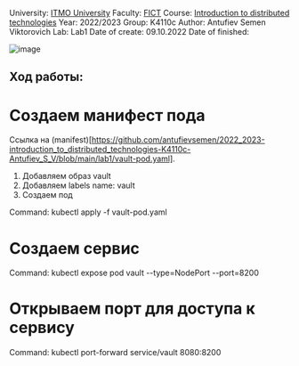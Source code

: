 University: [ITMO University](https://itmo.ru/ru/)
Faculty: [FICT](https://fict.itmo.ru)
Course: [Introduction to distributed technologies](https://github.com/itmo-ict-faculty/introduction-to-distributed-technologies)
Year: 2022/2023
Group: K4110c
Author: Antufiev Semen Viktorovich
Lab: Lab1
Date of create: 09.10.2022
Date of finished:

![image](https://user-images.githubusercontent.com/55154894/194776796-2954bb87-ad9d-4d1c-b404-bc283afc4f78.png)

## Ход работы:

# Создаем манифест пода 
Ссылка на (manifest)[https://github.com/antufievsemen/2022_2023-introduction_to_distributed_technologies-K4110c-Antufiev_S_V/blob/main/lab1/vault-pod.yaml].

1. Добавляем образ vault
2. Добавляем labels name: vault
3. Создаем под

Command: kubectl apply -f vault-pod.yaml

# Создаем сервис

Command: kubectl expose pod vault --type=NodePort --port=8200

# Открываем порт для доступа к сервису

Command: kubectl port-forward service/vault 8080:8200
